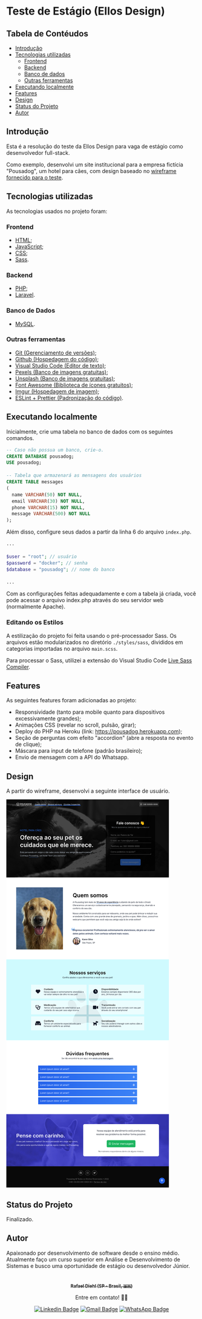 # Teste de Estágio (Ellos Design)

## Tabela de Contéudos

- [Introdução](#introducao)
- [Tecnologias utilizadas](#tecnologias)
  - [Frontend](#frontend)
  - [Backend](#backend)
  - [Banco de dados](#banco)
  - [Outras ferramentas](#ferramentas)
- [Executando localmente](#executando)
- [Features](#features)
- [Design](#design)
- [Status do Projeto](#status)
- [Autor](#autor)

<h2 id="introducao">Introdução</h2>

Esta é a resolução do teste da Ellos Design para vaga de estágio como desenvolvedor full-stack.

Como exemplo, desenvolvi um site institucional para a empresa fictícia "Pousadog", um hotel para cães, com design baseado no [wireframe fornecido para o teste](https://github.com/rafaeldiehl/teste-frontend-developer/blob/master/design/wireframe.png).

<h2 id="tecnologias">Tecnologias utilizadas</h2>

As tecnologias usados no projeto foram:

<h3 id="frontend">Frontend</h3>

- [HTML](https://developer.mozilla.org/pt-BR/docs/Web/HTML);
- [JavaScript](https://developer.mozilla.org/pt-BR/docs/Web/JavaScript);
- [CSS](https://developer.mozilla.org/pt-BR/docs/Web/CDN);
- [Sass](https://sass-lang.com).

<h3 id="backend">Backend</h3>

- [PHP](https://www.php.net);
- [Laravel](https://laravel.com).

<h3 id="banco">Banco de Dados</h3>

- [MySQL](https://www.mysql.com).

<h3 id="ferramentas">Outras ferramentas</h3>

- [Git (Gerenciamento de versões)](https://git-scm.com);
- [Github (Hospedagem do código)](https://github.com);
- [Visual Studio Code (Editor de texto)](https://code.visualstudio.com);
- [Pexels (Banco de imagens gratuitas)](https://www.pexels.com/pt-br/);
- [Unsplash (Banco de imagens gratuitas)](https://unsplash.com);
- [Font Awesome (Biblioteca de ícones gratuitos)](https://fontawesome.com);
- [Imgur (Hospedagem de imagem)](https://imgur.com);
- [ESLint + Prettier (Padronização do código)](https://eslint.org).

## Executando localmente

Inicialmente, crie uma tabela no banco de dados com os seguintes comandos.

```sql
-- Caso não possua um banco, crie-o.
CREATE DATABASE pousadog;
USE pousadog;

-- Tabela que armazenará as mensagens dos usuários
CREATE TABLE messages
(
  name VARCHAR(50) NOT NULL,
  email VARCHAR(30) NOT NULL,
  phone VARCHAR(15) NOT NULL,
  message VARCHAR(500) NOT NULL
);
```

Além disso, configure seus dados a partir da linha 6 do arquivo `index.php`.

```php
...

$user = "root"; // usuário
$password = "docker"; // senha
$database = "pousadog"; // nome do banco

...
```

Com as configurações feitas adequadamente e com a tabela já criada, você pode acessar o arquivo index.php através do seu servidor web (normalmente Apache).

### Editando os Estilos

A estilização do projeto foi feita usando o pré-processador Sass. Os arquivos estão modularizados no diretório `./styles/sass`, divididos em categorias importadas no arquivo `main.scss`.

Para processar o Sass, utilizei a extensão do Visual Studio Code [Live Sass Compiler](https://marketplace.visualstudio.com/items?itemName=ritwickdey.live-sass).

<h2 id="features">Features</h2>

As seguintes features foram adicionadas ao projeto:

- Responsividade (tanto para mobile quanto para dispositivos excessivamente grandes);
- Animações CSS (revelar no scroll, pulsão, girar);
- Deploy do PHP na Heroku (link: https://pousadog.herokuapp.com);
- Seção de perguntas com efeito "accordion" (abre a resposta no evento de clique);
- Máscara para input de telefone (padrão brasileiro);
- Envio de mensagem com a API do Whatsapp.

<h2 id="design">Design</h2>

A partir do wireframe, desenvolvi a seguinte interface de usuário.

![Template da página desenvolvida](https://raw.githubusercontent.com/rafaeldiehl/teste-frontend-developer/master/design/ui.png)

<h2 id="status">Status do Projeto</h2>

Finalizado.

<h2 id="autor">Autor</h2>

Apaixonado por desenvolvimento de software desde o ensino médio. Atualmente faço um curso superior em Análise e Desenvolvimento de Sistemas e busco uma oportunidade de estágio ou desenvolvedor Júnior.

<div align="center">

<a href="https://github.com/rafaeldiehl">
 <img style="border-radius: 50%;" src="https://avatars.githubusercontent.com/u/57677302?v=4" width="100px;" alt=""/>
 <br />
 <sub><b>Rafael Diehl (SP - Brasil, 🇧🇷)</b></sub></a>

Entre em contato! 👋🏽

[![Linkedin Badge](https://img.shields.io/badge/-Linkedin-blue?style=flat-square&logo=Linkedin&logoColor=white&link=https://www.linkedin.com/in/rafael-diehl-4b4a1423b/)](https://www.linkedin.com/in/rafael-diehl-4b4a1423b/)
[![Gmail Badge](https://img.shields.io/badge/-rafaeljuliani1984@gmail.com-c14438?style=flat-square&logo=Gmail&logoColor=white&link=mailto:rafaeljuliani1984@gmail.com)](mailto:rafaeljuliani1984@gmail.com)
[![WhatsApp Badge](https://img.shields.io/badge/-Whatsapp-23c861?style=flat-square&logo=Whatsapp&logoColor=white&link=https://api.whatsapp.com/send?phone=5515996295998)](https://api.whatsapp.com/send?phone=5515996295998)

</div>
